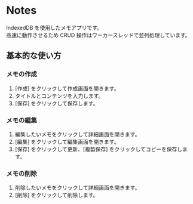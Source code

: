 # Notes

IndexedDB を使用したメモアプリです。  
高速に動作させるため CRUD 操作はワーカースレッドで並列処理しています。

## 基本的な使い方

### メモの作成
1. [作成] をクリックして作成画面を開きます。
2. タイトルとコンテンツを入力します。
3. [保存] をクリックして保存します。

### メモの編集
1. 編集したいメモをクリックして詳細画面を開きます。
2. [編集] をクリックして編集画面を開きます。
3. [保存] をクリックして更新、[複製保存] をクリックしてコピーを保存します。

### メモの削除
1. 削除したいメモをクリックして詳細画面を開きます。
2. [削除] をクリックして削除します。
